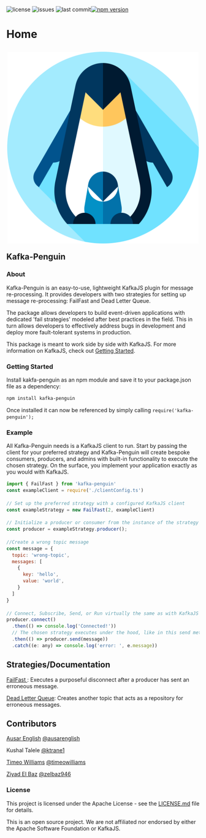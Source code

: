 ![license](https://img.shields.io/github/license/oslabs-beta/kafka-penguin?color=%2357d3af) ![issues](https://img.shields.io/github/issues-raw/oslabs-beta/kafka-penguin?color=yellow) ![last commit](https://img.shields.io/github/last-commit/oslabs-beta/kafka-penguin?color=%2357d3af)[![npm version](https://img.shields.io/npm/v/kafka-penguin?color=%2344cc11&label=stable)](https://www.npmjs.com/package/kafka-penguin)

# Home
<p align="center"><img src="./demo/client/assets/penguin.svg" width='500' style="margin-top: 10px; margin-bottom: -10px;"></p>



## Kafka-Penguin

### About

Kafka-Penguin is an easy-to-use, lightweight KafkaJS plugin for message re-processing. It provides developers with two strategies for setting up message re-processing: FailFast and Dead Letter Queue.

The package allows developers to build event-driven applications with dedicated 'fail strategies' modeled after best practices in the field. This in turn allows developers to effectively address bugs in development and deploy more fault-tolerant systems in production. 

This package is meant to work side by side with KafkaJS. For more information on KafkaJS, check out [Getting Started](https://kafka.js.org/docs/getting-started).

### Getting Started 

Install kakfa-penguin as an npm module and save it to your package.json file as a dependency:

```bash
npm install kafka-penguin
```

Once installed it can now be referenced by simply calling `require('kafka-penguin');`

### Example

All Kafka-Penguin needs is a KafkaJS client to run. Start by passing the client for your preferred strategy and Kafka-Penguin will create bespoke consumers, producers, and admins with built-in functionality to execute the chosen strategy. On the surface, you implement your application exactly as you would with KafkaJS.

```javascript
import { FailFast } from 'kafka-penguin'
const exampleClient = require('./clientConfig.ts')

// Set up the preferred strategy with a configured KafkaJS client
const exampleStrategy = new FailFast(2, exampleClient)

// Initialize a producer or consumer from the instance of the strategy
const producer = exampleStrategy.producer();

//Create a wrong topic message 
const message = {
  topic: 'wrong-topic',
  messages: [
    {
      key: 'hello',
      value: 'world',
    }
  ]
}

// Connect, Subscribe, Send, or Run virtually the same as with KafkaJS
producer.connect()
  .then(() => console.log('Connected!'))
  // The chosen strategy executes under the hood, like in this send method
  .then(() => producer.send(message))
  .catch((e: any) => console.log('error: ', e.message))
```

## Strategies/Documentation

[FailFast  ](strategies/readme/strategies-readme-fail-fast.md) : Executes a purposeful disconnect after a producer has sent an erroneous message. 

[Dead Letter Queue](strategies/readme/strategies-readme-dlq.md): Creates another topic that acts as a repository for erroneous messages.

## **Contributors**

[Ausar English](https://www.linkedin.com/in/ausarenglish) [@ausarenglish](https://github.com/ausarenglish)

Kushal Talele [@ktrane1](https://github.com/ktrane1)

[Timeo Williams](https://www.linkedin.com/in/timeowilliams/) [@timeowilliams](https://github.com/timeowilliams)

[Ziyad El Baz](https://www.linkedin.com/in/ziyadelbaz) [@zelbaz946](https://github.com/zelbaz946)

### License

This project is licensed under the Apache License - see the [LICENSE.md](https://github.com/oslabs-beta/kafka-penguin/blob/main/LICENSE) file for details.

This is an open source project. We are not affiliated nor endorsed by either the Apache Software Foundation or KafkaJS. 

